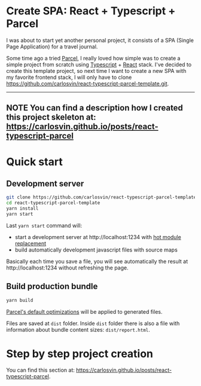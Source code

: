 
# Create SPA: React + Typescript + Parcel

I was about to start yet another personal project, it consists of a SPA (Single Page Application) for a travel journal.

Some time ago a tried [Parcel](https://parceljs.org), I really loved how simple was to create a simple project from scratch using [Typescript](https://www.typescriptlang.org/) + [React](https://reactjs.org) stack. I've decided to create this template project, so next time I want to create a new SPA with my favorite frontend stack, I will only have to clone https://github.com/carlosvin/react-typescript-parcel-template.git.

---
**NOTE**
You can find a description how I created this project skeleton at: https://carlosvin.github.io/posts/react-typescript-parcel
---

# Quick start

## Development server

```bash
git clone https://github.com/carlosvin/react-typescript-parcel-template.git
cd react-typescript-parcel-template
yarn install
yarn start
```
Last `yarn start` command will:
- start a development server at http://localhost:1234 with [hot module replacement](https://en.parceljs.org/hmr.html)
- build automatically development javascript files with source maps

Basically each time you save a file, you will see automatically the result at http://localhost:1234 without refreshing the page.

## Build production bundle

```bash
yarn build
```
[Parcel's default optimizations](https://en.parceljs.org/production.html#optimisations) will be applied to generated files.

Files are saved at `dist` folder.
Inside `dist` folder there is also a file with information about bundle content sizes: `dist/report.html`.

# Step by step project creation
You can find this section at: https://carlosvin.github.io/posts/react-typescript-parcel.